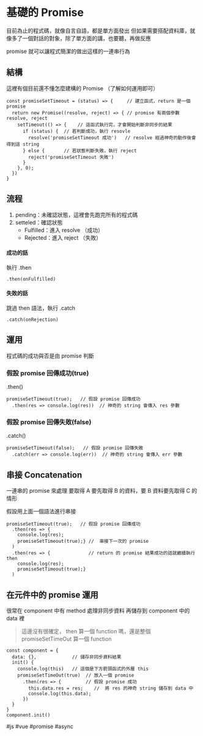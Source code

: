 # 基礎的 Promise
目前為止的程式碼，就像自言自語，都是單方面發出
但如果需要搭配資料庫，就像多了一個對話的對象，除了單方面的講，也要聽，再做反應

promise 就可以讓程式簡潔的做出這樣的一連串行為

## 結構
這裡有個目前還不懂怎麼建構的 Promise （了解如何運用即可）
```
const promiseSetTimeout = (status) => {     // 建立函式，return 是一個 promise
  return new Promise((resolve, reject) => { // promise 有兩個參數 resolve, reject
    setTimeout(() => {    // 這函式執行完，才會開始判斷非同步的結果
      if (status) {  // 若判斷成功，執行 resovle
        resolve('promiseSetTimeout 成功')   // resolve 經過神奇的動作後會得到這 string
      } else {       // 若狀態判斷失敗，執行 reject
        reject('promiseSetTimeout 失敗')
      }
    }, 0);
  })
}
```
## 流程
1. pending：未確認狀態，這裡會先跑完所有的程式碼
2. setteled：確認狀態
    - Fulfilled：進入 resolve （成功）
    - Rejected：進入 reject （失敗）
#### 成功的話
執行 .then
```
.then(onFulfilled)
```
#### 失敗的話
跳過 then 語法，執行 .catch
```
.catch(onRejection)
```

## 運用
程式碼的成功與否是由 promise 判斷
### 假設 promise 回傳成功(true)
.then()
```
promiseSetTimeout(true);   // 假設 promise 回傳成功 
  .then(res => console.log(res))  // 神奇的 string 會傳入 res 參數
```
### 假設 promise 回傳失敗(false)
.catch()
```
promiseSetTimeout(false);   // 假設 promise 回傳失敗
  .catch(err => console.log(err))  // 神奇的 string 會傳入 err 參數
```

## 串接 Concatenation
一連串的 promise 來處理
要取得 A 要先取得 B 的資料，要 B 資料要先取得 C 的情形

假設用上面一個語法進行串接
```
promiseSetTimeout(true);   // 假設 promise 回傳成功 
  .then(res => {
    console.log(res);
    promiseSetTimeout(true);} //  串接下一次的 promise
  ) 
  .then(res => {              // return 的 promise 結果成功的話就繼續執行 then
    console.log(res);
    promiseSetTimeout(true);} 
  )
```

## 在元件中的 promise 運用
很常在 component 中有 method 處理非同步資料
再儲存到 component 中的 data 裡

> 這邊沒有很確定， then 算一個 function 嗎，還是整個 promiseSetTimeOut 算一個 function
```
const component = {
  data: {},             // 儲存非同步資料結果
  init() {   
    console.log(this)   // 這個是下方箭頭函式的外層 this         
    promiseSetTimeOut(true)  // 放入一個 promise
      .then(res => {         // 假設 promise 成功
        this.data.res = res;    //  將 res 的神奇 string 儲存到 data 中
        console.log(this.data);
      })
  }
}
component.init()
```
#js #vue #promise #async